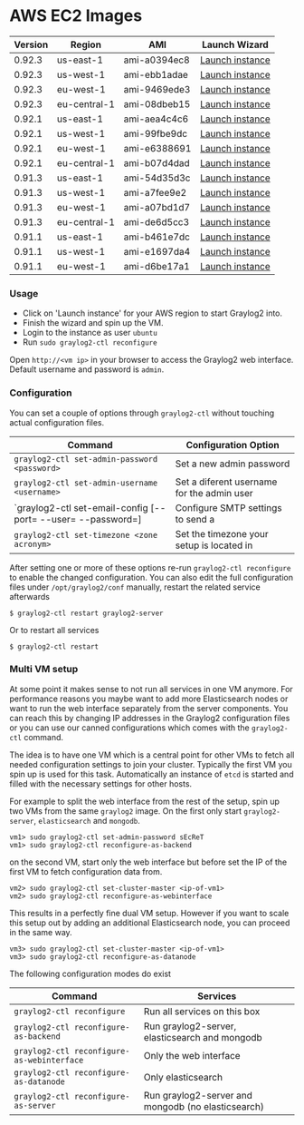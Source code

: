 AWS EC2 Images
==============

| Version | Region | AMI | Launch Wizard |
|---------|--------|-----|-------------|
| 0.92.3  | us-east-1 | ami-a0394ec8| [Launch instance](https://console.aws.amazon.com/ec2/v2/home?region=us-east-1#LaunchInstanceWizard:ami=ami-a0394ec8) |
| 0.92.3  | us-west-1 | ami-ebb1adae | [Launch instance](https://console.aws.amazon.com/ec2/v2/home?region=us-west-1#LaunchInstanceWizard:ami=ami-ebb1adae) |
| 0.92.3  | eu-west-1 | ami-9469ede3 | [Launch instance](https://console.aws.amazon.com/ec2/v2/home?region=eu-west-1#LaunchInstanceWizard:ami=ami-9469ede3) |
| 0.92.3  | eu-central-1 | ami-08dbeb15 | [Launch instance](https://console.aws.amazon.com/ec2/v2/home?region=eu-central-1#LaunchInstanceWizard:ami=ami-08dbeb15) |
| 0.92.1  | us-east-1 | ami-aea4c4c6 | [Launch instance](https://console.aws.amazon.com/ec2/v2/home?region=us-east-1#LaunchInstanceWizard:ami=ami-aea4c4c6) |
| 0.92.1  | us-west-1 | ami-99fbe9dc | [Launch instance](https://console.aws.amazon.com/ec2/v2/home?region=us-west-1#LaunchInstanceWizard:ami=ami-99fbe9dc) |
| 0.92.1  | eu-west-1 | ami-e6388691 | [Launch instance](https://console.aws.amazon.com/ec2/v2/home?region=eu-west-1#LaunchInstanceWizard:ami=ami-e6388691) |
| 0.92.1  | eu-central-1 | ami-b07d4dad | [Launch instance](https://console.aws.amazon.com/ec2/v2/home?region=eu-central-1#LaunchInstanceWizard:ami=ami-b07d4dad) |
| 0.91.3  | us-east-1 | ami-54d35d3c | [Launch instance](https://console.aws.amazon.com/ec2/v2/home?region=us-east-1#LaunchInstanceWizard:ami=ami-54d35d3c) |
| 0.91.3  | us-west-1 | ami-a7fee9e2 | [Launch instance](https://console.aws.amazon.com/ec2/v2/home?region=us-west-1#LaunchInstanceWizard:ami=ami-a7fee9e2) |
| 0.91.3  | eu-west-1 | ami-a07bd1d7 | [Launch instance](https://console.aws.amazon.com/ec2/v2/home?region=eu-west-1#LaunchInstanceWizard:ami=ami-a07bd1d7) |
| 0.91.3  | eu-central-1 | ami-de6d5cc3 | [Launch instance](https://console.aws.amazon.com/ec2/v2/home?region=eu-central-1#LaunchInstanceWizard:ami=ami-de6d5cc3) |
| 0.91.1  | us-east-1 | ami-b461e7dc | [Launch instance](https://console.aws.amazon.com/ec2/v2/home?region=us-east-1#LaunchInstanceWizard:ami=ami-b461e7dc) |
| 0.91.1  | us-west-1 | ami-e1697da4 | [Launch instance](https://console.aws.amazon.com/ec2/v2/home?region=us-west-1#LaunchInstanceWizard:ami=ami-e1697da4) |
| 0.91.1  | eu-west-1 | ami-d6be17a1 | [Launch instance](https://console.aws.amazon.com/ec2/v2/home?region=eu-west-1#LaunchInstanceWizard:ami=ami-d6be17a1) |


### Usage

  * Click on 'Launch instance' for your AWS region to start Graylog2 into.
  * Finish the wizard and spin up the VM.
  * Login to the instance as user `ubuntu`
  * Run `sudo graylog2-ctl reconfigure`

Open `http://<vm ip>` in your browser to access the Graylog2 web interface. Default username and password is `admin`.

### Configuration

You can set a couple of options through `graylog2-ctl` without touching actual configuration files.

| Command | Configuration Option |
|---------|----------------------|
| `graylog2-ctl set-admin-password <password>` | Set a new admin password |
| `graylog2-ctl set-admin-username <username>` | Set a diferent username for the admin user |
| `graylog2-ctl set-email-config <smtp server> [--port=<smtp port> --user=<username> --password=<password>] | Configure SMTP settings to send a
| `graylog2-ctl set-timezone <zone acronym>` | Set the timezone your setup is located in |

After setting one or more of these options re-run `graylog2-ctl reconfigure` to enable the changed configuration.
You can also edit the full configuration files under `/opt/graylog2/conf` manually, restart the related service afterwards

```shell
$ graylog2-ctl restart graylog2-server
```

Or to restart all services

```shell
$ graylog2-ctl restart
```

### Multi VM setup

At some point it makes sense to not run all services in one VM anymore. For performance reasons you maybe want to add
more Elasticsearch nodes or want to run the web interface separately from the server components.
You can reach this by changing IP addresses in the Graylog2 configuration files or you can use our canned configurations which comes
with the `graylog2-ctl` command.

The idea is to have one VM which is a central point for other VMs to fetch all needed configuration settings to join your cluster.
Typically the first VM you spin up is used for this task. Automatically an instance of `etcd` is started and filled with the necessary
settings for other hosts.

For example to split the web interface from the rest of the setup, spin up two VMs from the same `graylog2` image.
On the first only start `graylog2-server`, `elasticsearch` and `mongodb`.

```shell
vm1> sudo graylog2-ctl set-admin-password sEcReT
vm1> sudo graylog2-ctl reconfigure-as-backend
```

on the second VM, start only the web interface but before set the IP of the first VM to fetch configuration data from.

```shell
vm2> sudo graylog2-ctl set-cluster-master <ip-of-vm1>
vm2> sudo graylog2-ctl reconfigure-as-webinterface
```

This results in a perfectly fine dual VM setup. However if you want to scale this setup out by adding an additional Elasticsearch node, you can
proceed in the same way.

```shell
vm3> sudo graylog2-ctl set-cluster-master <ip-of-vm1>
vm3> sudo graylog2-ctl reconfigure-as-datanode
```

The following configuration modes do exist

| Command | Services |
|---------|----------|
| `graylog2-ctl reconfigure` | Run all services on this box |
| `graylog2-ctl reconfigure-as-backend` | Run graylog2-server, elasticsearch and mongodb |
| `graylog2-ctl reconfigure-as-webinterface` | Only the web interface|
| `graylog2-ctl reconfigure-as-datanode` | Only elasticsearch |
| `graylog2-ctl reconfigure-as-server` | Run graylog2-server and mongodb (no elasticsearch) |
 
